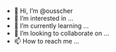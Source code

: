 - 👋 Hi, I’m @ousscher
- 👀 I’m interested in ...
- 🌱 I’m currently learning ...
- 💞️ I’m looking to collaborate on ...
- 📫 How to reach me ...

<!---
ousscher/ousscher is a ✨ special ✨ repository because its `README.md` (this file) appears on your GitHub profile.
You can click the Preview link to take a look at your changes.
--->

